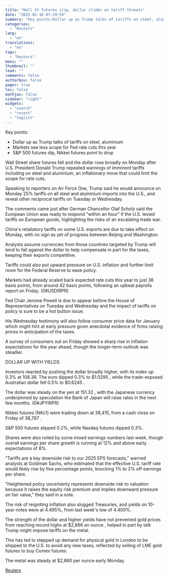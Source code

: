 ```yaml
---
title: "Wall St futures slip, dollar climbs on tariff threats"
date: "2025-02-10 07:29:59"
summary: "Key points:Dollar up as Trump talks of tariffs on steel, aluminiumMarkets see less scope for Fed rate cuts this yearS&amp;P 500 futures dip, Nikkei futures point to drop Wall Street share futures fell and the dollar rose broadly on Monday after U.S. President Donald Trump repeated warnings of imminent tariffs..."
categories:
  - "Reuters"
lang:
  - "en"
translations:
  - "en"
tags:
  - "Reuters"
menu: ""
thumbnail: ""
lead: ""
comments: false
authorbox: false
pager: true
toc: false
mathjax: false
sidebar: "right"
widgets:
  - "search"
  - "recent"
  - "taglist"
---
```


Key points:

* Dollar up as Trump talks of tariffs on steel, aluminium
* Markets see less scope for Fed rate cuts this year
* S&P 500 futures dip, Nikkei futures point to drop

Wall Street share futures fell and the dollar rose broadly on Monday after U.S. President Donald Trump repeated warnings of imminent tariffs including on steel and aluminium, an inflationary move that could limit the scope for rate cuts.

Speaking to reporters on Air Force One, Trump said he would announce on Monday 25% tariffs on all steel and aluminium imports into the U.S., and reveal other reciprocal tariffs on Tuesday or Wednesday.

The comments came just after German Chancellor Olaf Scholz said the European Union was ready to respond "within an hour" if the U.S. levied tariffs on European goods, highlighting the risks of an escalating trade war.

China's retaliatory tariffs on some U.S. exports are due to take effect on Monday, with no sign as yet of progress between Beijing and Washington.

Analysts assume currencies from those countries targeted by Trump will tend to fall against the dollar to help compensate in part for the taxes, keeping their exports competitive.

Tariffs could also put upward pressure on U.S. inflation and further limit room for the Federal Reserve to ease policy.

Markets had already scaled back expected rate cuts this year to just 36 basis points, from around 42 basis points, following an upbeat payrolls report on Friday. (0#USDIRPR)

Fed Chair Jerome Powell is due to appear before the House of Representatives on Tuesday and Wednesday and the impact of tariffs on policy is sure to be a hot button issue.

His Wednesday testimony will also follow consumer price data for January which might hint at early pressure given anecdotal evidence of firms raising prices in anticipation of the taxes.

A survey of consumers out on Friday showed a sharp rise in inflation expectations for the year ahead, though the longer-term outlook was steadier.

DOLLAR UP WITH YIELDS

Investors reacted by pushing the dollar broadly higher, with its index up 0.3% at 108.38. The euro dipped 0.3% to $1.0295 , while the trade-exposed Australian dollar fell 0.5% to $0.6245 .

The dollar was steady on the yen at 151.32 , with the Japanese currency underpinned by speculation the Bank of Japan will raise rates in the next few months. (0#JPYIRPR)

Nikkei futures (NKc1) were trading down at 38,415, from a cash close on Friday of 38,787 .

S&P 500 futures slipped 0.2%, while Nasdaq futures dipped 0.3%.

Shares were also roiled by some mixed earnings numbers last week, though overall earnings per share growth is running at 12% and above early expectations of 8%.

"Tariffs are a key downside risk to our 2025 EPS forecasts," warned analysts at Goldman Sachs, who estimated that the effective U.S. tariff rate would likely rise by five percentage points, knocking 1% to 2% off earnings per share.

"Heightened policy uncertainty represents downside risk to valuation because it raises the equity risk premium and implies downward pressure on fair value," they said in a note.

The risk of reigniting inflation also slugged Treasuries, and yields on 10-year notes were at 4.495%, from last week's low of 4.400%.

The strength of the dollar and higher yields have not prevented gold prices from reaching record highs at $2,886 an ounce , helped in part by talk Trump might impose tariffs on the metal.

This has led to stepped up demand for physical gold in London to be shipped to the U.S. to avoid any new taxes, reflected by selling of LME gold futures to buy Comex futures.

The metal was steady at $2,860 per ounce early Monday.

[Reuters](https://www.tradingview.com/news/reuters.com,2025:newsml_L4N3P003K:0-wall-st-futures-slip-dollar-climbs-on-tariff-threats/)
